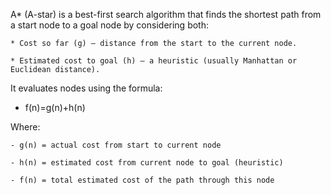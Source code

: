 A* (A-star) is a best-first search algorithm that finds the shortest path from a start node to a goal node by considering both:

    * Cost so far (g) – distance from the start to the current node.

    * Estimated cost to goal (h) – a heuristic (usually Manhattan or Euclidean distance).

It evaluates nodes using the formula:
   * f(n)=g(n)+h(n)

Where:

    - g(n) = actual cost from start to current node

    - h(n) = estimated cost from current node to goal (heuristic)

    - f(n) = total estimated cost of the path through this node
